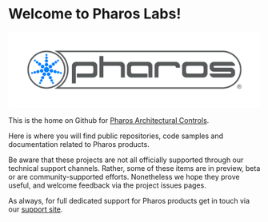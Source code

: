 # Welcome to Pharos Labs!

![Pharos Controls](./pharos_logo.png)

This is the home on Github for [Pharos Architectural Controls](https://www.pharoscontrols.com/).

Here is where you will find public repositories, code samples and documentation related to Pharos products.

Be aware that these projects are not all officially supported through our technical support channels. Rather, some of these items are in preview, beta or are community-supported efforts. Nonetheless we hope they prove useful, and welcome feedback via the project issues pages.

As always, for full dedicated support for Pharos products get in touch via our [support site](https://www.pharoscontrols.com/support/).
